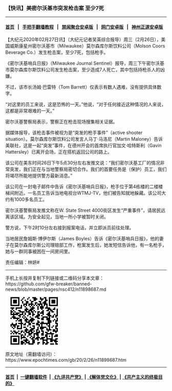 ### 【快讯】美密尔沃基市突发枪击案 至少7死
------------------------

#### [首页](https://github.com/gfw-breaker/banned-news/blob/master/README.md) &nbsp;&nbsp;|&nbsp;&nbsp; [手把手翻墙教程](https://github.com/gfw-breaker/guides/wiki) &nbsp;&nbsp;|&nbsp;&nbsp; [禁闻聚合安卓版](https://github.com/gfw-breaker/bn-android) &nbsp;&nbsp;|&nbsp;&nbsp; [网门安卓版](https://github.com/oGate2/oGate) &nbsp;&nbsp;|&nbsp;&nbsp; [神州正道安卓版](https://github.com/SzzdOgate/update) 



<div><p>
 【大纪元2020年02月27日讯】（大纪元记者吴英综合报导）周三（2月26日），美国威斯康星州密尔沃基市（Milwaukee）莫尔森库尔斯饮料公司（Molson Coors Beverage Co.）发生枪击案，至少7死，包括枪手。
</p>
<p>
 《密尔沃基哨兵日报》（Milwaukee Journal Sentinel）报导，周三下午密尔沃基市莫尔森库尔斯饮料公司发生枪击案，至少造成7人死亡，其中包括持枪杀人的凶嫌。
</p>
<p>
 不过，该市长汤姆·巴雷特（Tom Barrett）仅表示有数人遇难，没有提供具体数字。
</p>
<p>
 “对这里的员工来说，这是恐怖的一天。”他说，“对于任何接近这种情况的人来说，这都是非常艰难的一天。”
</p>
<p>
 密尔沃基警察局表示，警察正在枪击现场搜集相关证据。
</p>
<p>
 据媒体报导，该枪击事件被视为是“突发的枪手事件”（active shooter situation）。莫尔森库尔斯饮料公司发言人马丁·马洛尼（Martin Maloney）告诉美联社，这是一起“突发”事件，在德州开会的首席执行官加文·哈特斯利（Gavin Hattersley）已离开会场，正在搭机返回公司的路上。
</p>
<p>
 该公司在美东时间26日下午5点30分左右发推文说：“我们密尔沃基工厂的情况非常突发，我们正在与当地警察局密切合作。我们的首要任务是（保护）员工，我们将竭尽所能地提供警方最新消息。”
</p>
<p>
 该公司在一封电子邮件中告诉《密尔沃基哨兵日报》，枪手位于第4栋楼的二楼楼梯间附近。一名员工告诉当地电视台WTMJ-TV，他们被告知就地躲藏。该公司大约有1000多名员工。
</p>
<p>
 密尔沃基警察局发推文称在W. State Street 4000街区发生“严重事件”，请居民远离该区域。为安全起见，当地一所小学被暂时关闭。
</p>
<p>
 警方说，下午2时10分左右接到报案电话，并立即派员前往处理。
</p>
<p>
 当地居民詹姆斯·博伊尔斯（James Boyles）告诉《密尔沃基哨兵日报》，他的妻子在莫尔森库尔斯公司理赔部工作，枪案发生后，她发短信告诉他，有一名枪手，她与一群同事被困在一间房间里。
</p>
<p>
 责任编辑：林妍#
</p>
</div>
<hr/>
手机上长按并复制下列链接或二维码分享本文章：<br/>
https://github.com/gfw-breaker/banned-news/blob/master/pages/nsc412/n11898687.md <br/>
<a href='https://github.com/gfw-breaker/banned-news/blob/master/pages/nsc412/n11898687.md'><img src='https://github.com/gfw-breaker/banned-news/blob/master/pages/nsc412/n11898687.md.png'/></a> <br/>
原文地址（需翻墙访问）：https://www.epochtimes.com/gb/20/2/26/n11898687.htm


------------------------
#### [首页](https://github.com/gfw-breaker/banned-news/blob/master/README.md) &nbsp;|&nbsp; [一键翻墙软件](https://github.com/gfw-breaker/nogfw/blob/master/README.md) &nbsp;| [《九评共产党》](https://github.com/gfw-breaker/9ping.md/blob/master/README.md#九评之一评共产党是什么) | [《解体党文化》](https://github.com/gfw-breaker/jtdwh.md/blob/master/README.md) | [《共产主义的终极目的》](https://github.com/gfw-breaker/gczydzjmd.md/blob/master/README.md)


<img src='http://gfw-breaker.win/banned-news/pages/nsc412/n11898687.md' width='0px' height='0px'/>